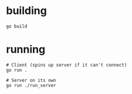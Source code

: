 # building

```
go build
```

# running

```
# Client (spins up server if it can't connect)
go run .

# Server on its own
go run ./run_server
```

